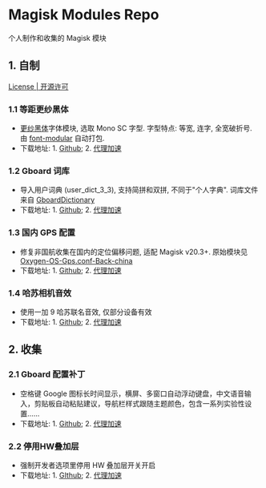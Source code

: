 # Magisk Modules    Repo

个人制作和收集的 Magisk 模块

## 1. 自制

[License | 开源许可](https://github.com/entr0pia/Magisk-Modules-Repo/blob/master/LICENSE)

### 1.1 等距更纱黑体

- [更纱黑体](https://github.com/be5invis/Sarasa-Gothic#readme)字体模块, 选取 Mono SC 字型. 字型特点: 等宽, 连字, 全宽破折号. 由 [font-modular](https://github.com/entr0pia/font-modular#readme) 自动打包.
- 下载地址: 1. [Github](https://github.com/entr0pia/Magisk-Modules-Repo/releases/download/latest/Sarasa_Mono_SC.zip); 2. [代理加速](https://ghproxy.com/https://github.com/entr0pia/Magisk-Modules-Repo/releases/download/latest/Sarasa_Mono_SC.zip)

### 1.2 Gboard 词库

- 导入用户词典 (user_dict_3_3), 支持简拼和双拼, 不同于"个人字典". 词库文件来自 [GboardDictionary](https://github.com/NZJ-Jimmy/GboardDictionary)
- 下载地址: 1. [Github](https://github.com/entr0pia/Magisk-Modules-Repo/releases/download/latest/gboard_dict_3.zip); 2. [代理加速](https://ghproxy.com/https://github.com/entr0pia/Magisk-Modules-Repo/releases/download/latest/gboard_dict_3.zip)

### 1.3 国内 GPS 配置

- 修复非国航收集在国内的定位偏移问题, 适配 Magisk v20.3+. 原始模块见 [Oxygen-OS-Gps.conf-Back-china](https://github.com/user1121114685/Oxygen-OS-Gps.conf-Back-china)
- 下载地址: 1. [Github](https://github.com/entr0pia/Magisk-Modules-Repo/releases/download/latest/ChinaGPS.zip); 2. [代理加速](https://ghproxy.com/https://github.com/entr0pia/Magisk-Modules-Repo/releases/download/latest/ChinaGPS.zip)

### 1.4 哈苏相机音效

- 使用一加 9 哈苏联名音效, 仅部分设备有效
- 下载地址: 1. [Github](https://github.com/entr0pia/Magisk-Modules-Repo/releases/download/latest/Hassel_Shutter.zip); 2. [代理加速](https://ghproxy.com/https://github.com/entr0pia/Magisk-Modules-Repo/releases/download/latest/Hassel_Shutter.zip)

## 2. 收集

### 2.1 Gboard 配置补丁

- 空格键 Google 图标长时间显示，横屏、多窗口自动浮动键盘，中文语音输入，剪贴板自动粘贴建议，导航栏样式跟随主题颜色，包含一系列实验性设置……
- 下载地址: 1. [Github](https://github.com/entr0pia/Magisk-Modules-Repo/releases/download/latest/Gboard_Value.zip); 2. [代理加速](https://ghproxy.com/https://github.com/entr0pia/Magisk-Modules-Repo/releases/download/latest/Gboard_Value.zip)

### 2.2 停用HW叠加层

- 强制开发者选项里停用 HW 叠加层开关开启
- 下载地址: 1. [GIthub](https://github.com/entr0pia/Magisk-Modules-Repo/releases/download/latest/Disable_HWoverlays.zip); 2. [代理加速](https://ghproxy.com/https://github.com/entr0pia/Magisk-Modules-Repo/releases/download/latest/Disable_HWoverlays.zip)

